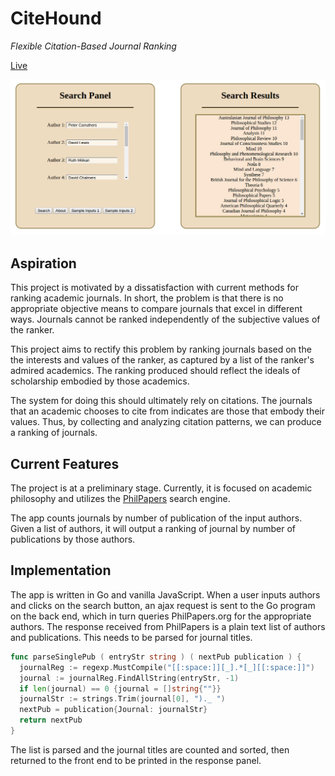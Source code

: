 # CiteHound

*Flexible Citation-Based Journal Ranking*

[Live](http://citehound.derekshiller.com)

![CiteHound](static\CiteHound.png)


## Aspiration

  This project is motivated by a dissatisfaction with current methods for ranking academic
  journals. In short, the problem is that there is no appropriate objective means to compare journals that excel in different ways. Journals cannot be ranked independently of the subjective values of the ranker.

  This project aims to rectify this problem by ranking journals based on the the interests and values of the ranker, as captured by a list of the ranker's admired academics. The ranking produced should reflect the ideals of scholarship embodied by those academics.

  The system for doing this should ultimately rely on citations. The journals that an academic chooses to cite from indicates are those that embody their values. Thus, by collecting and analyzing citation patterns, we can produce a ranking of journals.

## Current Features

  The project is at a preliminary stage. Currently, it is focused on academic philosophy and utilizes the [PhilPapers](http://www.philpapers.org) search engine.

  The app counts journals by number of publication of the input authors. Given a list of authors, it will output a ranking of journal by number of publications by those authors.

## Implementation

  The app is written in Go and vanilla JavaScript. When a user inputs authors and clicks on the search button, an ajax request is sent to the Go program on the back end, which in turn queries PhilPapers.org for the appropriate authors. The response received from PhilPapers is a plain text list of authors and publications. This needs to be parsed for journal titles.

  ```go
  func parseSinglePub ( entryStr string ) ( nextPub publication ) {
    journalReg := regexp.MustCompile("[[:space:]][_].*[_][[:space:]]")
    journal := journalReg.FindAllString(entryStr, -1)
    if len(journal) == 0 {journal = []string{""}}
    journalStr := strings.Trim(journal[0], ")._ ")
    nextPub = publication{Journal: journalStr}
    return nextPub
  }
```

The list is parsed and the journal titles are counted and sorted, then returned to the front end to be printed in the response panel.
